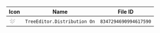 | Icon | Name | File ID |
| ---  | ---  | ---     |
| ![](TreeEditor.Distribution%20On.png) | `TreeEditor.Distribution On` | `8347294690994617590` |
